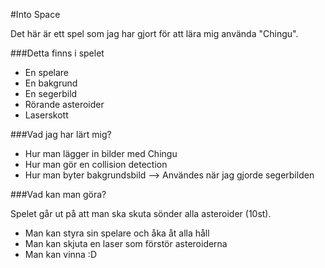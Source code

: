 #Into Space

Det här är ett spel som jag har gjort för att lära mig använda "Chingu".

###Detta finns i spelet

+ En spelare
+ En bakgrund
+ En segerbild
+ Rörande asteroider
+ Laserskott


###Vad jag har lärt mig?

+ Hur man lägger in bilder med Chingu
+ Hur man gör en collision detection
+ Hur man byter bakgrundsbild --> Användes när jag gjorde segerbilden

###Vad kan man göra?

Spelet går ut på att man ska skuta sönder alla asteroider (10st).

+ Man kan styra sin spelare och åka åt alla håll
+ Man kan skjuta en laser som förstör asteroiderna
+ Man kan vinna :D